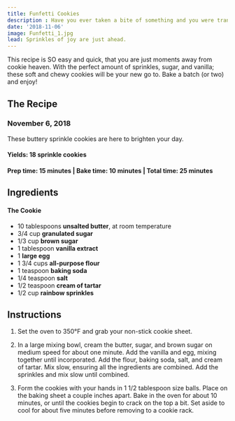 ```yaml
---
title: Funfetti Cookies
description : Have you ever taken a bite of something and you were transported back to a childhood memory? These cookies do just that.  With the perfect amount of sprinkles, sugar, and vanilla; these soft and chewy cookies will be your new go to. Bake a batch (or two) and enjoy!
date: '2018-11-06'
image: Funfetti_1.jpg
lead: Sprinkles of joy are just ahead.
---
```


This recipe is SO easy and quick, that you are just moments away from cookie heaven. With the perfect amount of sprinkles, sugar, and vanilla; these soft and chewy cookies will be your new go to. Bake a batch (or two) and enjoy!

## The Recipe
### November 6, 2018
These buttery sprinkle cookies are here to brighten your day.

#### Yields: 18 sprinkle cookies

#### Prep time: 15 minutes | Bake time: 10 minutes | Total time: 25 minutes

## Ingredients
#### The Cookie
- 10 tablespoons **unsalted butter**, at room temperature
- 3/4 cup **granulated sugar**
- 1/3 cup **brown sugar** 
- 1 tablespoon **vanilla extract**
- 1 **large egg**
- 1 3/4 cups **all-purpose flour**
- 1 teaspoon **baking soda**
- 1/4 teaspoon **salt** 
- 1/2 teaspoon **cream of tartar**
- 1/2 cup **rainbow sprinkles**

## Instructions

1. Set the oven to 350°F and grab your non-stick cookie sheet. 

2. In a large mixing bowl, cream the butter, sugar, and brown sugar on medium speed for about one minute. Add the vanilla and egg, mixing together until incorporated. Add the flour, baking soda, salt, and cream of tartar. Mix slow, ensuring all the ingredients are combined. Add the sprinkles and mix slow until combined. 

3. Form the cookies with your hands in 1 1/2 tablespoon size balls. Place on the baking sheet a couple inches apart. Bake in the oven for about 10 minutes, or until the cookies begin to crack on the top a bit. Set aside to cool for about five minutes before removing to a cookie rack. 

